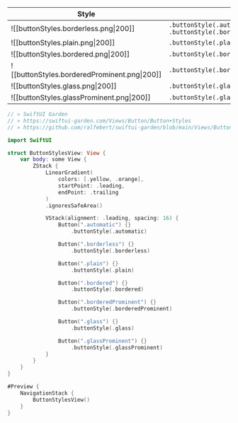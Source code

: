 
| Style                                        |                                                           |
| -------------------------------------------- | --------------------------------------------------------- |
| ![[buttonStyles.borderless.png\|200]]        | `.buttonStyle(.automatic)`<br>`.buttonStyle(.borderless)` |
| ![[buttonStyles.plain.png\|200]]             | `.buttonStyle(.plain)`                                    |
| ![[buttonStyles.bordered.png\|200]]          | `.buttonStyle(.bordered)`                                 |
| ![[buttonStyles.borderedProminent.png\|200]] | `.buttonStyle(.borderedProminent)`                        |
| ![[buttonStyles.glass.png\|200]]             | `.buttonStyle(.glass)`                                    |
| ![[buttonStyles.glassProminent.png\|200]]    | `.buttonStyle(.glassProminent)`                           |

```swift
// » SwiftUI Garden
// » https://swiftui-garden.com/Views/Button/Button+Styles
// » https://github.com/ralfebert/swiftui-garden/blob/main/Views/Button/ButtonStylesView.swift

import SwiftUI

struct ButtonStylesView: View {
    var body: some View {
        ZStack {
            LinearGradient(
                colors: [.yellow, .orange],
                startPoint: .leading,
                endPoint: .trailing
            )
            .ignoresSafeArea()

            VStack(alignment: .leading, spacing: 16) {
                Button(".automatic") {}
                    .buttonStyle(.automatic)

                Button(".borderless") {}
                    .buttonStyle(.borderless)

                Button(".plain") {}
                    .buttonStyle(.plain)

                Button(".bordered") {}
                    .buttonStyle(.bordered)

                Button(".borderedProminent") {}
                    .buttonStyle(.borderedProminent)

                Button(".glass") {}
                    .buttonStyle(.glass)

                Button(".glassProminent") {}
                    .buttonStyle(.glassProminent)
            }
        }
    }
}

#Preview {
    NavigationStack {
        ButtonStylesView()
    }
}
```
